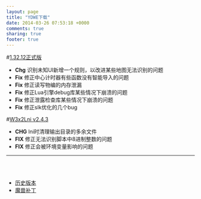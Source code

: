 ```yaml
---
layout: page
title: "YDWE下载"
date: 2014-03-26 07:53:18 +0000
comments: true
sharing: true
footer: true
---
```



#[1.32.12正式版](https://pan.baidu.com/s/1nWl1RF7kTu8WnYOI4eXkRw)

* **Chg** 识别未知UI新增一个规则，以改进某些地图无法识别的问题
* **Fix** 修正中心计时器有些函数没有智能导入的问题
* **Fix** 修正读写物编的内存泄漏
* **Fix** 修正Lua引擎debug库某些情况下崩溃的问题
* **Fix** 修正泄露检查库某些情况下崩溃的问题
* **Fix** 修正slk优化的几个bug

#[W3x2Lni v2.4.3](https://pan.baidu.com/s/1Vli7MZiAm4rgWmFmlOxbuw)

* **CHG** lni时清理输出目录的多余文件
* **FIX** 修正无法识别脚本中8进制整数的问题
* **FIX** 修正会被环境变量影响的问题

---

<br><br>

* [历史版本](http://pan.baidu.com/share/link?shareid=401650&uk=3389291567)
* [魔兽补丁](http://pan.baidu.com/share/link?shareid=401621&uk=3389291567)
